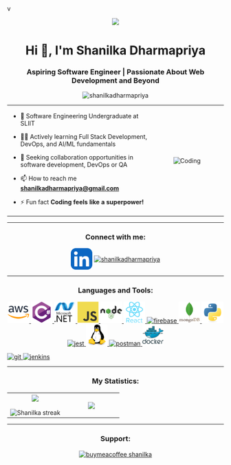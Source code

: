 v<p align="center" ><img  src = "https://github.com/7oSkaaa/7oSkaaa/blob/main/Images/about_me.gif?raw=true" width = 50px></p>
<h1 align="center">Hi 👋, I'm Shanilka Dharmapriya</h1>
<h3 align="center">Aspiring Software Engineer | Passionate About Web Development and Beyond</h3>
<p align="center"> <img src="https://komarev.com/ghpvc/?username=shanilkadharmapriya&label=Profile%20views&color=0e75b6&style=flat" alt="shanilkadharmapriya" /> </p>

<table align="center" >
<tr border="none">
<td width="66%" align="left">
  
- 🌱 Software Engineering Undergraduate at SLIIT

- 🧑‍🎓 Actively learning Full Stack Development, DevOps, and AI/ML fundamentals

- 💬 Seeking collaboration opportunities in software development, DevOps or QA

- 📫 How to reach me **shanilkadharmapriya@gmail.com**
  
- ⚡ Fun fact **Coding feels like a superpower!**

</td>
<td width="34%" align="center">

  <img align="center" alt="Coding" width="150" src = "https://github.com/7oSkaaa/7oSkaaa/blob/main/Images/about_me.gif?raw=true">

  
  </td>
</tr>
</table>

---


<h3 align="center">Connect with me:</h3>
<p align="center">
<a href="https://linkedin.com/in/shanilkadharmapriya" target="blank"><img align="center" src="https://github.com/tandpfun/skill-icons/blob/main/icons/LinkedIn.svg" alt="shanilkadharmapriya" height="50" width="50" /></a>
<a href="https://fb.com/shanilkadharmapriya" target="blank"><img align="center" src="https://raw.githubusercontent.com/rahuldkjain/github-profile-readme-generator/master/src/images/icons/Social/facebook.svg" alt="shanilkadharmapriya" height="50" width="50" /></a>
</p>

---

<h3 align="center">Languages and Tools:</h3>
<p align="center"> 
<a href="https://aws.amazon.com" target="_blank" rel="noreferrer"> <img src="https://raw.githubusercontent.com/devicons/devicon/master/icons/amazonwebservices/amazonwebservices-original-wordmark.svg" alt="aws" width="50" height="50"/> </a> 
<a href="https://www.w3schools.com/cs/" target="_blank" rel="noreferrer"> <img src="https://raw.githubusercontent.com/devicons/devicon/master/icons/csharp/csharp-original.svg" alt="csharp" width="50" height="50"/> </a> 
<a href="https://dotnet.microsoft.com/" target="_blank" rel="noreferrer"> <img src="https://raw.githubusercontent.com/devicons/devicon/master/icons/dot-net/dot-net-original-wordmark.svg" alt="dotnet" width="50" height="50"/> </a> 
<a href="https://developer.mozilla.org/en-US/docs/Web/JavaScript" target="_blank" rel="noreferrer"> <img src="https://raw.githubusercontent.com/devicons/devicon/master/icons/javascript/javascript-original.svg" alt="javascript" width="50" height="50"/> </a> 
<a href="https://nodejs.org" target="_blank" rel="noreferrer"> <img src="https://raw.githubusercontent.com/devicons/devicon/master/icons/nodejs/nodejs-original-wordmark.svg" alt="nodejs" width="50" height="50"/> </a> 
<a href="https://reactjs.org/" target="_blank" rel="noreferrer"> <img src="https://raw.githubusercontent.com/devicons/devicon/master/icons/react/react-original-wordmark.svg" alt="react" width="50" height="50"/> </a> 
<a href="https://firebase.google.com/" target="_blank" rel="noreferrer"> <img src="https://www.vectorlogo.zone/logos/firebase/firebase-icon.svg" alt="firebase" width="50" height="50"/> </a> 
<a href="https://www.mongodb.com/" target="_blank" rel="noreferrer"> <img src="https://raw.githubusercontent.com/devicons/devicon/master/icons/mongodb/mongodb-original-wordmark.svg" alt="mongodb" width="50" height="50"/> </a> 
<a href="https://www.python.org" target="_blank" rel="noreferrer"> <img src="https://raw.githubusercontent.com/devicons/devicon/master/icons/python/python-original.svg" alt="python" width="50" height="50"/> </a> 
<a href="https://jestjs.io" target="_blank" rel="noreferrer"> <img src="https://www.vectorlogo.zone/logos/jestjsio/jestjsio-icon.svg" alt="jest" width="50" height="50"/> </a> 
<a href="https://www.linux.org/" target="_blank" rel="noreferrer"> <img src="https://raw.githubusercontent.com/devicons/devicon/master/icons/linux/linux-original.svg" alt="linux" width="50" height="50"/> </a> 
<a href="https://postman.com" target="_blank" rel="noreferrer"> <img src="https://www.vectorlogo.zone/logos/getpostman/getpostman-icon.svg" alt="postman" width="50" height="50"/> </a>
  <a href="https://www.docker.com/" target="_blank" rel="noreferrer">
    <img src="https://raw.githubusercontent.com/devicons/devicon/master/icons/docker/docker-original-wordmark.svg" alt="docker" width="50" height="50"/>
  </a>
</p>
 <a href="https://git-scm.com/" target="_blank" rel="noreferrer">
    <img src="https://www.vectorlogo.zone/logos/git-scm/git-scm-icon.svg" alt="git" width="50" height="50"/>
  </a>
   <a href="https://www.jenkins.io" target="_blank" rel="noreferrer">
    <img src="https://www.vectorlogo.zone/logos/jenkins/jenkins-icon.svg" alt="jenkins" width="50" height="50"/>
  </a>

---

<h3 align="center">My Statistics:</h3>
<p align="center">
<table align="center">
<tr border="none">
<td width="50%" align="center">
  <img align="center" src="https://github-readme-stats.vercel.app/api?username=shanilkadharmapriya&theme=dark&show_icons=true&count_private=true" />
  <br><br>
  <img title="🔥 Get streak stats for your profile at git.io/streak-stats" alt="Shanilka streak" src="https://github-readme-streak-stats.herokuapp.com/?user=shanilkadharmapriya&theme=dark&hide_border=false" /> 
</td>
<td width="50%" align="center">
  <img align="center" src="https://github-readme-stats.anuraghazra1.vercel.app/api/top-langs/?username=shanilkadharmapriya&theme=dark&hide_border=false&no-bg=true&no-frame=true&langs_count=10" />
</td>
</tr>
</table>

---

<h3 align="center">Support:</h3>
<p align="center"><a href="https://www.buymeacoffee.com/shanilka"> <img align="center" src="https://cdn.buymeacoffee.com/buttons/v2/default-yellow.png" height="50" width="210" alt="buymeacoffee shanilka" /></a></p><br><br>
